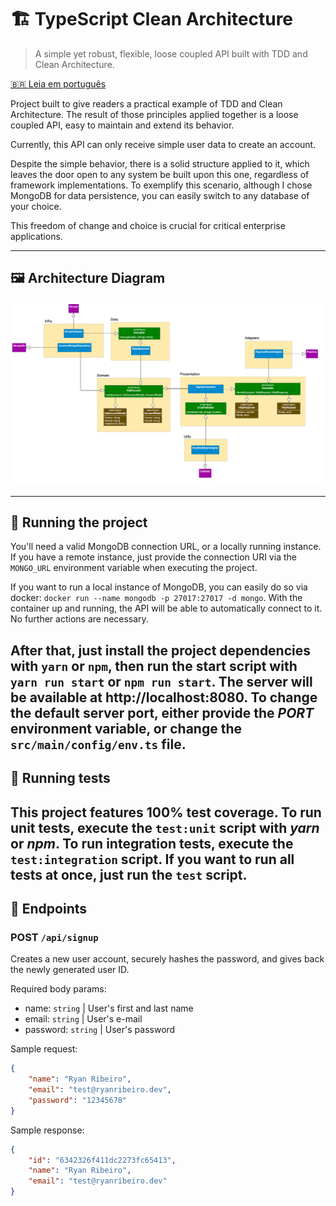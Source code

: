 # 🏗 TypeScript Clean Architecture
> A simple yet robust, flexible, loose coupled API built with TDD and Clean Architecture.

[🇧🇷 Leia em português](README-pt.md)

Project built to give readers a practical example of TDD and Clean Architecture.
The result of those principles applied together is a loose coupled API, easy to
maintain and extend its behavior.

Currently, this API can only receive simple user data to create an account.

Despite the simple behavior, there is a solid structure applied to it, which leaves the
door open to any system be built upon this one, regardless of framework implementations.
To exemplify this scenario, although I chose MongoDB for data persistence, you can easily
switch to any database of your choice.

This freedom of change and choice is crucial for critical enterprise applications.

---

## 🖼 Architecture Diagram
![Diagram of the system's architecture](assets/architecture_diagram.jpg)

---

## 🚀 Running the project
You'll need a valid MongoDB connection URL, or a locally running instance. If you have a
remote instance, just provide the connection URI via the `MONGO_URL` environment variable
when executing the project.

If you want to run a local instance of MongoDB, you can easily do so via docker:
`docker run --name mongodb -p 27017:27017 -d mongo`. With the container up and running, the
API will be able to automatically connect to it. No further actions are necessary.

After that, just install the project dependencies with `yarn` or `npm`, then run the start script with
`yarn run start` or `npm run start`. The server will be available at http://localhost:8080.
To change the default server port, either provide the _PORT_ environment variable, or
change the `src/main/config/env.ts` file.
---

## 🧪 Running tests
This project features 100% test coverage. To run unit tests, execute the `test:unit` script
with _yarn_ or _npm_. To run integration tests, execute the `test:integration` script. If you want
to run all tests at once, just run the `test` script.
---

## 📃 Endpoints
### POST `/api/signup`
Creates a new user account, securely hashes the password, and gives back the newly generated user ID.

Required body params:
- name: `string` | User's first and last name
- email: `string` | User's e-mail
- password: `string` | User's password

Sample request:
```json
{
    "name": "Ryan Ribeiro",
    "email": "test@ryanribeiro.dev",
    "password": "12345678"
}
```

Sample response:
```json
{
    "id": "6342326f411dc2273fc65413",
    "name": "Ryan Ribeiro",
    "email": "test@ryanribeiro.dev"
}
```
